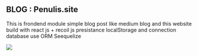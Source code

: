 
## BLOG : Penulis.site
<p>This is frondend module simple blog post like medium blog and this website build with react js + recoil js presistance localStorage and connection database use ORM Seequelize </p>
<img src ='https://i.ibb.co/Qk6b03L/penulis-slide.jpg' />
